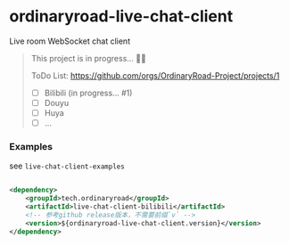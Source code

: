 # ordinaryroad-live-chat-client

Live room WebSocket chat client

> This project is in progress... 👨‍💻
>
> ToDo List: https://github.com/orgs/OrdinaryRoad-Project/projects/1
> - [ ] Bilibili (in progress... #1)
> - [ ] Douyu
> - [ ] Huya
> - [ ] ...

### Examples

see `live-chat-client-examples`

```xml

<dependency>
    <groupId>tech.ordinaryroad</groupId>
    <artifactId>live-chat-client-bilibili</artifactId>
    <!-- 参考github release版本，不需要前缀`v` -->
    <version>${ordinaryroad-live-chat-client.version}</version>
</dependency>
```  